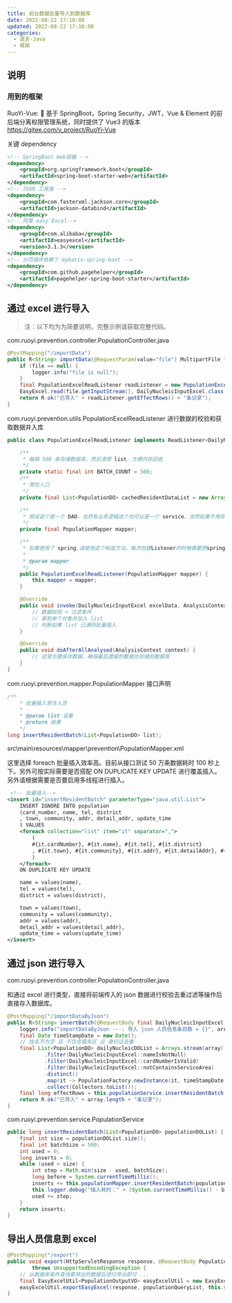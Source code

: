 ```yaml
---
title: 前台数据批量导入到数据库
date: 2022-08-22 17:10:00
updated: 2022-08-22 17:10:00
categories:
  - 语言-Java
  - 框架
---
```


## 说明

### 用到的框架

RuoYi-Vue: 🎉 基于 SpringBoot，Spring Security，JWT，Vue & Element 的前后端分离权限管理系统，同时提供了 Vue3 的版本
<https://gitee.com/y_project/RuoYi-Vue>

关键 dependency

```xml
<!-- SpringBoot Web容器 -->
<dependency>
    <groupId>org.springframework.boot</groupId>
    <artifactId>spring-boot-starter-web</artifactId>
</dependency>
<!-- JSON 工具类 -->
<dependency>
    <groupId>com.fasterxml.jackson.core</groupId>
    <artifactId>jackson-databind</artifactId>
</dependency>
<!-- 阿里 easy Excel-->
<dependency>
    <groupId>com.alibaba</groupId>
    <artifactId>easyexcel</artifactId>
    <version>3.1.3</version>
</dependency>
<!-- 分页插件依赖了 mybatis-spring-boot -->
<dependency>
    <groupId>com.github.pagehelper</groupId>
    <artifactId>pagehelper-spring-boot-starter</artifactId>
</dependency>
```

<!-- more -->

## 通过 excel 进行导入

> 注：以下均为为简要说明，完整示例请获取完整代码。

com.ruoyi.prevention.controller.PopulationController.java

```java
@PostMapping("/importData")
public R<String> importData(@RequestParam(value="file") MultipartFile file) throws Exception {
    if (file == null) {
        logger.info("file is null");
    }
    final PopulationExcelReadListener readListener = new PopulationExcelReadListener(populationMapper);
    EasyExcel.read(file.getInputStream(), DailyNucleicInputExcel.class, readListener).doReadAll();
    return R.ok("已导入" + readListener.getEffectRows() + "条记录");
}
```

com.ruoyi.prevention.utils.PopulationExcelReadListener 进行数据的校验和获取数据并入库

```java
public class PopulationExcelReadListener implements ReadListener<DailyNucleicInputExcel> {

    /**
     * 每隔 500 条存储数据库，然后清理 list，方便内存回收
     */
    private static final int BATCH_COUNT = 500;
    /**
     * 常住人口
     */
    private final List<PopulationDO> cachedResidentDataList = new ArrayList<>(BATCH_COUNT);

    /**
     * 假设这个是一个 DAO，当然有业务逻辑这个也可以是一个 service。当然如果不用存储这个对象没用。
     */
    private final PopulationMapper mapper;

    /**
     * 如果使用了 spring,请使用这个构造方法。每次创建Listener的时候需要把spring管理的类传进来
     *
     * @param mapper
     */
    public PopulationExcelReadListener(PopulationMapper mapper) {
        this.mapper = mapper;
    }

    @Override
    public void invoke(DailyNucleicInputExcel excelData, AnalysisContext context) {
        // 数据校验 + 过滤条件
        // 拿到单个对象并加入 list
        // 判断如果 list 已满则批量插入
    }

    @Override
    public void doAfterAllAnalysed(AnalysisContext context) {
        // 这里也要保存数据，确保最后遗留的数据也存储到数据库
    }
}
```

com.ruoyi.prevention.mapper.PopulationMapper 接口声明

```java
/**
    * 批量插入常住人员
    *
    * @param list 设备
    * @return 结果
    */
long insertResidentBatch(List<PopulationDO> list);
```

src\main\resources\mapper\prevention\PopulationMapper.xml

这里选择 foreach 批量插入效率高。目前从接口测试 50 万条数据耗时 100 秒上下。另外可按实际需要是否搭配 ON DUPLICATE KEY UPDATE 进行覆盖插入。另外请根据需要是否要启用多线程进行插入。

```xml
 <!-- 批量插入-->
<insert id="insertResidentBatch" parameterType="java.util.List">
    INSERT IGNORE INTO population
    (card_number, name, tel, district
    , town, community, addr, detail_addr, update_time
    ) VALUES
    <foreach collection="list" item="it" separator=",">
        (
        #{it.cardNumber}, #{it.name}, #{it.tel}, #{it.district}
        , #{it.town}, #{it.community}, #{it.addr}, #{it.detailAddr}, #{it.updateTime}
        )
    </foreach>
    ON DUPLICATE KEY UPDATE

    name = values(name),
    tel = values(tel),
    district = values(district),

    town = values(town),
    community = values(community),
    addr = values(addr),
    detail_addr = values(detail_addr),
    update_time = values(update_time)
</insert>
```

## 通过 json 进行导入

com.ruoyi.prevention.controller.PopulationController.java

和通过 excel 进行类型，直接将前端传入的 json 数据进行校验去重过滤等操作后直接存入数据库。

```java
@PostMapping("/importDataByJson")
public R<String> insertBatch(@RequestBody final DailyNucleicInputExcel[] array) {
    logger.info("importDataByJson ---: 导入 json 人员信息条目数 = {}", array.length);
    final Date timeStampDate = new Date();
    // 姓名不为空 且 不包含服务区 且 身份证去重
    final List<PopulationDO> dailyNucleicDOList = Arrays.stream(array)
            .filter(DailyNucleicInputExcel::nameIsNotNull)
            .filter(DailyNucleicInputExcel::cardNumberIsValid)
            .filter(DailyNucleicInputExcel::notContainsServiceArea)
            .distinct()
            .map(it -> PopulationFactory.newInstance(it, timeStampDate))
            .collect(Collectors.toList());
    final long effectRows = this.populationService.insertResidentBatch(dailyNucleicDOList);
    return R.ok("已导入" + array.length + "条记录");
}
```

com.ruoyi.prevention.service.PopulationService

```java
public long insertResidentBatch(List<PopulationDO> populationDOList) {
    final int size = populationDOList.size();
    final int batchSize = 500;
    int used = 0;
    long inserts = 0;
    while (used < size) {
        int step = Math.min(size - used, batchSize);
        long before = System.currentTimeMillis();
        inserts += this.populationMapper.insertResidentBatch(populationDOList.subList(used, used + step));
        this.logger.debug("插入耗时：" + (System.currentTimeMillis() - before) + "毫秒");
        used += step;
    }
    return inserts;
}
```

## 导出人员信息到 excel

```java
@PostMapping("/export")
public void export(HttpServletResponse response, @RequestBody PopulationListInputVO inputVO)
        throws UnsupportedEncodingException {
    // 从数据库条件查询要导出的数据后进行导出即可 ...
    final EasyExcelUtil<PopulationOutputVO> easyExcelUtil = new EasyExcelUtil<>(PopulationOutputVO.class);
    easyExcelUtil.exportEasyExcel(response, populationQueryList, this.sheetName);
}
```
